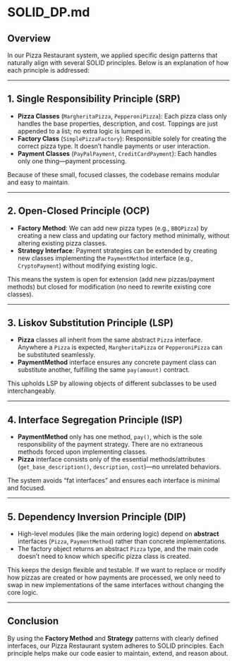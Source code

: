 # SOLID_DP.md

## Overview
In our Pizza Restaurant system, we applied specific design patterns that naturally align with several SOLID principles. Below is an explanation of how each principle is addressed:

---

## 1. Single Responsibility Principle (SRP)

- **Pizza Classes** (`MargheritaPizza`, `PepperoniPizza`): Each pizza class only handles the base properties, description, and cost. Toppings are just appended to a list; no extra logic is lumped in.
- **Factory Class** (`SimplePizzaFactory`): Responsible solely for creating the correct pizza type. It doesn’t handle payments or user interaction.
- **Payment Classes** (`PayPalPayment`, `CreditCardPayment`): Each handles only one thing—payment processing.

Because of these small, focused classes, the codebase remains modular and easy to maintain.

---

## 2. Open-Closed Principle (OCP)

- **Factory Method**: We can add new pizza types (e.g., `BBQPizza`) by creating a new class and updating our factory method minimally, without altering existing pizza classes.
- **Strategy Interface**: Payment strategies can be extended by creating new classes implementing the `PaymentMethod` interface (e.g., `CryptoPayment`) without modifying existing logic.

This means the system is open for extension (add new pizzas/payment methods) but closed for modification (no need to rewrite existing core classes).

---

## 3. Liskov Substitution Principle (LSP)

- **Pizza** classes all inherit from the same abstract `Pizza` interface. Anywhere a `Pizza` is expected, `MargheritaPizza` or `PepperoniPizza` can be substituted seamlessly.
- **PaymentMethod** interface ensures any concrete payment class can substitute another, fulfilling the same `pay(amount)` contract.

This upholds LSP by allowing objects of different subclasses to be used interchangeably.

---

## 4. Interface Segregation Principle (ISP)

- **PaymentMethod** only has one method, `pay()`, which is the sole responsibility of the payment strategy. There are no extraneous methods forced upon implementing classes.
- **Pizza** interface consists only of the essential methods/attributes (`get_base_description()`, `description`, `cost`)—no unrelated behaviors.

The system avoids “fat interfaces” and ensures each interface is minimal and focused.

---

## 5. Dependency Inversion Principle (DIP)

- High-level modules (like the main ordering logic) depend on **abstract** interfaces (`Pizza`, `PaymentMethod`) rather than concrete implementations. 
- The factory object returns an abstract `Pizza` type, and the main code doesn’t need to know which specific pizza class is created.

This keeps the design flexible and testable. If we want to replace or modify how pizzas are created or how payments are processed, we only need to swap in new implementations of the same interfaces without changing the core logic.

---

## Conclusion
By using the **Factory Method** and **Strategy** patterns with clearly defined interfaces, our Pizza Restaurant system adheres to SOLID principles. Each principle helps make our code easier to maintain, extend, and reason about.

